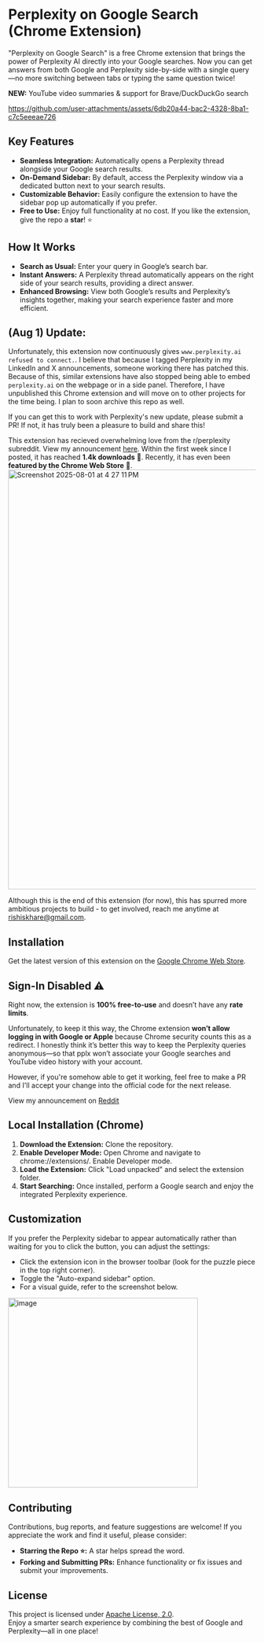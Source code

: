 # Perplexity on Google Search (Chrome Extension)

"Perplexity on Google Search" is a free Chrome extension that brings the power of Perplexity AI directly into your Google searches. Now you can get answers from both Google and Perplexity side-by-side with a single query—no more switching between tabs or typing the same question twice!

<b>NEW:</b> YouTube video summaries & support for Brave/DuckDuckGo search

https://github.com/user-attachments/assets/6db20a44-bac2-4328-8ba1-c7c5eeeae726

## Key Features
- <b>Seamless Integration:</b> Automatically opens a Perplexity thread alongside your Google search results.
- <b>On-Demand Sidebar:</b> By default, access the Perplexity window via a dedicated button next to your search results.
- <b>Customizable Behavior:</b> Easily configure the extension to have the sidebar pop up automatically if you prefer.
- <b>Free to Use:</b> Enjoy full functionality at no cost. If you like the extension, give the repo a <b>star</b>! ⭐

## How It Works
- <b>Search as Usual:</b> Enter your query in Google’s search bar.
- <b>Instant Answers:</b> A Perplexity thread automatically appears on the right side of your search results, providing a direct answer.
- <b>Enhanced Browsing:</b> View both Google’s results and Perplexity’s insights together, making your search experience faster and more efficient.

## (Aug 1) Update:
Unfortunately, this extension now continuously gives `www.perplexity.ai refused to connect.`. I believe that because I tagged Perplexity in my LinkedIn and X announcements, someone working there has patched this. Because of this, similar extensions have also stopped being able to embed `perplexity.ai` on the webpage or in a side panel. Therefore, I have unpublished this Chrome extension and will move on to other projects for the time being. I plan to soon archive this repo as well.

If you can get this to work with Perplexity's new update, please submit a PR! If not, it has truly been a pleasure to build and share this!

This extension has recieved overwhelming love from the r/perplexity subreddit. View my announcement [here](https://www.reddit.com/r/perplexity_ai/comments/1lnyjjk/i_made_a_chrome_extension_that_brings_perplexity/). Within the first week since I posted, it has reached **1.4k downloads** 🚀. Recently, it has even been **featured by the Chrome Web Store** 🌟. 
<img width="1510" height="854" alt="Screenshot 2025-08-01 at 4 27 11 PM" src="https://github.com/user-attachments/assets/320224f2-f252-4652-988c-fa0b20b29bc6" />

Although this is the end of this extension (for now), this has spurred more ambitious projects to build - to get involved, reach me anytime at rishiskhare@gmail.com.


## Installation
Get the latest version of this extension on the [Google Chrome Web Store](https://chromewebstore.google.com/detail/perplexity-on-google-sear/mcpphmhblkibpbdalnocnnpmpfjleaha?authuser=0&hl=en).

## Sign-In Disabled ⚠️
Right now, the extension is <b>100% free-to-use</b> and doesn’t have any <b>rate limits</b>.

Unfortunately, to keep it this way, the Chrome extension <b>won’t allow logging in with Google or Apple</b> because Chrome security counts this as a redirect. I honestly think it’s better this way to keep the Perplexity queries anonymous—so that pplx won’t associate your Google searches and YouTube video history with your account.

However, if you're somehow able to get it working, feel free to make a PR and I'll accept your change into the official code for the next release.

View my announcement on [Reddit](https://www.reddit.com/r/perplexity_ai/comments/1lnyjjk/i_made_a_chrome_extension_that_brings_perplexity/)

## Local Installation (Chrome)
1. <b>Download the Extension:</b> Clone the repository.
2. <b>Enable Developer Mode:</b> Open Chrome and navigate to chrome://extensions/. Enable Developer mode.
3. <b>Load the Extension:</b> Click "Load unpacked" and select the extension folder.
4. <b>Start Searching:</b> Once installed, perform a Google search and enjoy the integrated Perplexity experience.

## Customization
If you prefer the Perplexity sidebar to appear automatically rather than waiting for you to click the button, you can adjust the settings:
- Click the extension icon in the browser toolbar (look for the puzzle piece in the top right corner).
- Toggle the "Auto-expand sidebar" option.
- For a visual guide, refer to the screenshot below.
<img width="386" alt="image" src="https://github.com/user-attachments/assets/90943bd5-304d-45d0-a4c8-acd3bdd88bf2" />


## Contributing
Contributions, bug reports, and feature suggestions are welcome! If you appreciate the work and find it useful, please consider:
- <b>Starring the Repo ⭐:</b> A star helps spread the word.
- <b>Forking and Submitting PRs:</b> Enhance functionality or fix issues and submit your improvements.

## License
This project is licensed under [Apache License, 2.0](https://github.com/rishiskhare/perplexity-on-google-search?tab=Apache-2.0-1-ov-file#readme).<br>
Enjoy a smarter search experience by combining the best of Google and Perplexity—all in one place!
